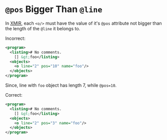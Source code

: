 # `@pos` Bigger Than `@line`

In [XMIR], each `<o/>` must have the value of it's `@pos` attribute not bigger
than the length of the `@line` it belongs to.

Incorrect:

```xml
<program>
  <listing># No comments.
    [] &gt;foo</listing>
  <objects>
    <o line="2" pos="10" name="foo"/>
  </objects>
</program>
```

Since, line with `foo` object has length 7, while `@pos=10`.

Correct:

```xml
<program>
  <listing># No comments.
    [] &gt;foo</listing>
  <objects>
    <o line="2" pos="3" name="foo"/>
  </objects>
</program>
```

[XMIR]: https://news.eolang.org/2022-11-25-xmir-guide.html
